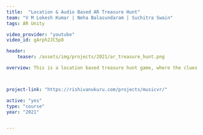 ```yaml
---
title:  "Location & Audio Based AR Treasure Hunt"
team: "V M Lokesh Kumar | Neha Balasundaram | Suchitra Swain"
tags: AR Unity

video_provider: "youtube"
video_id: gArph2JC5p8

header:
    teaser: /assets/img/projects/2021/ar_treasure_hunt.png

overview: This is a location based treasure hunt game, where the clues are displayed in AR, and sound is used to locate the clues. The user has to start at the start point with an initial clue. Then they must follow the clues, and reach the spot.  They can then seek out the treasure box with  music  volume as a radar (doppler effect). The treasure box becomes visible as they approach, and in close proximity with the keyhole  the treasure opens and gives the next clue. They must then continue and find the final treasure at the end of the game and they can also look out for Easter eggs. The AR+GPS Location package brings the ability to position 3D objects in real-world geographical locations via their GPS coordinates using Unity and Augmented-Reality. It supports both Unity's AR Foundation and Vuforia. Each location marker is associated with a certain prefab, who’s properties we can customise. We use colliders to detect the player's proximity and 3D sound for the audio input.



project-link: "https://rishivanukuru.com/projects/musicvr/" 

active: "yes"
type: "course"
year: "2021"


---
```

